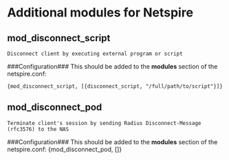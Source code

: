 Additional modules for Netspire
================================

mod\_disconnect\_script
---------------------

    Disconnect client by executing external program or script

###Configuration###
This should be added to the **modules** section of the netspire.conf:

    {mod_disconnect_script, [{disconnect_script, "/full/path/to/script"}]}

mod\_disconnect\_pod
------------------

    Terminate client's session by sending Radius Disconnect-Message (rfc3576) to the NAS

###Configuration###
This should be added to the **modules** section of the netspire.conf:
    {mod_disconnect_pod, []}

